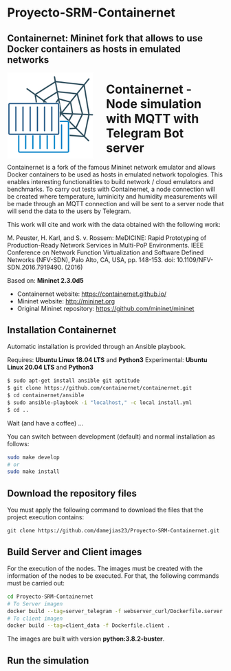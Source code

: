 # Proyecto-SRM-Containernet


## Containernet: Mininet fork that allows to use Docker containers as hosts in emulated networks

<img align="left" width="200" height="200" style="margin-right: 30px" src="https://raw.githubusercontent.com/containernet/logo/master/containernet_logo_v1.png">


# Containernet - Node simulation with MQTT with Telegram Bot server

Containernet is a fork of the famous Mininet network emulator and allows Docker containers to be used as hosts in emulated network topologies. This enables interesting functionalities to build network / cloud emulators and benchmarks. To carry out tests with Containernet, a node connection will be created where temperature, luminicity and humidity measurements will be made through an MQTT connection and will be sent to a server node that will send the data to the users by Telegram.

This work will cite and work with the data obtained with the following work:

M. Peuster, H. Karl, and S. v. Rossem: MeDICINE: Rapid Prototyping of Production-Ready Network Services in Multi-PoP Environments. IEEE Conference on Network Function Virtualization and Software Defined Networks (NFV-SDN), Palo Alto, CA, USA, pp. 148-153. doi: 10.1109/NFV-SDN.2016.7919490. (2016)

Based on: **Mininet 2.3.0d5**

* Containernet website: https://containernet.github.io/
* Mininet website:  http://mininet.org
* Original Mininet repository: https://github.com/mininet/mininet


## Installation Containernet

Automatic installation is provided through an Ansible playbook.

Requires: **Ubuntu Linux 18.04 LTS** and **Python3**
Experimental: **Ubuntu Linux 20.04 LTS** and **Python3**

```bash
$ sudo apt-get install ansible git aptitude
$ git clone https://github.com/containernet/containernet.git
$ cd containernet/ansible
$ sudo ansible-playbook -i "localhost," -c local install.yml
$ cd ..
```
    
Wait (and have a coffee) ...

You can switch between development (default) and normal installation as follows:

```sh
sudo make develop
# or 
sudo make install
```

## Download the repository files

You must apply the following command to download the files that the project execution contains:

```
git clone https://github.com/damejias23/Proyecto-SRM-Containernet.git
```

## Build Server and Client images

For the execution of the nodes. The images must be created with the information of the nodes to be executed. For that, the following commands must be carried out:

```sh
cd Proyecto-SRM-Containernet
# To Server imagen
docker build --tag=server_telegram -f webserver_curl/Dockerfile.server webserver_curl
# To client imagen
docker build --tag=client_data -f Dockerfile.client .
```
 The images are built with version **python:3.8.2-buster**. 


## Run the simulation



